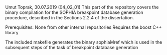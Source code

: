 Umut Toprak, 30.07.2019
(04_02_01)
This part of the repository covers the binary compilation for the SOPHIA breakpoint database generation procedure, described in the Sections 2.2.4 of the dissertation. 

Prerequisites:
None from other internal repositories
Requires the boost C++ library

The included makefile generates the binary sophiaMref which is used in the subsequent steps of the task of breakpoint database generation
